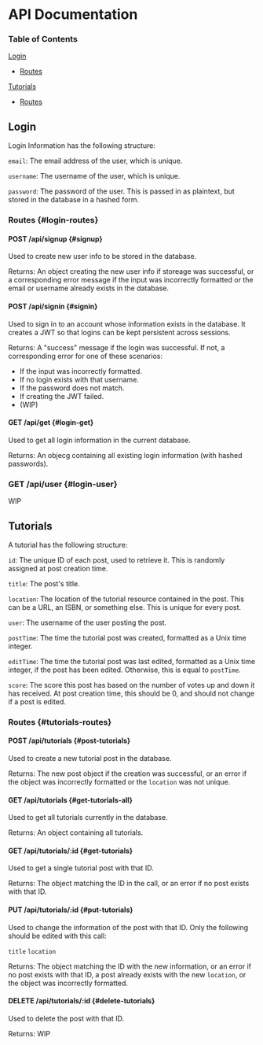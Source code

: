 # API Documentation

### Table of Contents

[Login](#login)

- [Routes](#login-routes)
  
[Tutorials](#tutorials)

- [Routes](#tutorials-routes)

## Login

Login Information has the following structure:

`email`: The email address of the user, which is unique.

`username`: The username of the user, which is unique.

`password`: The password of the user. This is passed in as plaintext, but stored in the database in a hashed form.

### Routes {#login-routes}

#### POST /api/signup {#signup}

Used to create new user info to be stored in the database.

Returns: An object creating the new user info if storeage was successful, or a corresponding error message if the input was incorrectly formatted or the email or username already exists in the database.

#### POST /api/signin {#signin}

Used to sign in to an account whose information exists in the database. It creates a JWT so that logins can be kept persistent across sessions.

Returns: A "success" message if the login was successful. If not, a corresponding error for one of these scenarios:

- If the input was incorrectly formatted.
- If no login exists with that username.
- If the password does not match.
- If creating the JWT failed.
- (WIP)

#### GET /api/get {#login-get}

Used to get all login information in the current database.

Returns: An objecg containing all existing login information (with hashed passwords).

### GET /api/user {#login-user}

WIP

## Tutorials

A tutorial has the following structure:

`id`: The unique ID of each post, used to retrieve it. This is randomly assigned at post creation time.

`title`: The post's title.

`location`: The location of the tutorial resource contained in the post. This can be a URL, an ISBN, or something else. This is unique for every post.

`user`: The username of the user posting the post.

`postTime`: The time the tutorial post was created, formatted as a Unix time integer.

`editTime`: The time the tutorial post was last edited, formatted as a Unix time integer, if the post has been edited. Otherwise, this is equal to `postTime`.

`score`: The score this post has based on the number of votes up and down it has received. At post creation time, this should be 0, and should not change if a post is edited.

### Routes {#tutorials-routes}

#### POST /api/tutorials {#post-tutorials}

Used to create a new tutorial post in the database.

Returns: The new post object if the creation was successful, or an error if the object was incorrectly formatted or the `location` was not unique.

#### GET /api/tutorials {#get-tutorials-all}

Used to get all tutorials currently in the database.

Returns: An object containing all tutorials.

#### GET /api/tutorials/:id {#get-tutorials}

Used to get a single tutorial post with that ID.

Returns: The object matching the ID in the call, or an error if no post exists with that ID.

#### PUT /api/tutorials/:id {#put-tutorials}

Used to change the information of the post with that ID. Only the following should be edited with this call:

`title`
`location`

Returns: The object matching the ID with the new information, or an error if no post exists with that ID, a post already exists with the new `location`, or the object was incorrectly formatted.

#### DELETE /api/tutorials/:id {#delete-tutorials}

Used to delete the post with that ID.

Returns: WIP
